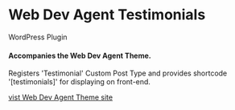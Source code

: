 # Web Dev Agent Testimonials
 WordPress Plugin

#### Accompanies the Web Dev Agent Theme.
 
Registers 'Testimonial' Custom Post Type and provides shortcode '[testimonials]' for displaying on front-end.

[vist Web Dev Agent Theme site](https://web-dev-agent.netlify.app/)
